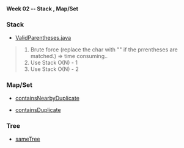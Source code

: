 #### Week 02 -- Stack , Map/Set

### Stack 

* [ValidParentheses.java](./Stack/ValidParentheses.java)  
> 1. Brute force (replace the char with "" if the prrentheses are matched.) => time consuming..  
> 2. Use Stack O(N) - 1  
> 3. Use Stack O(N) - 2  

### Map/Set

* [containsNearbyDuplicate](./HashMap/containsNearbyDuplicate.java)

* [containsDuplicate](./HashMap/containsDuplicate.java)


### Tree

* [sameTree](./Tree/sameTree.java)
